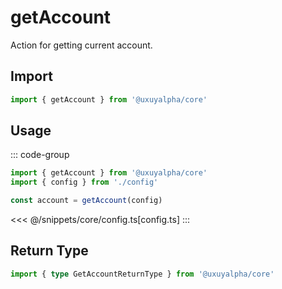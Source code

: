 # getAccount

Action for getting current account.

## Import

```ts
import { getAccount } from '@uxuyalpha/core'
```

## Usage

::: code-group
```ts [index.ts]
import { getAccount } from '@uxuyalpha/core'
import { config } from './config'

const account = getAccount(config)
```
<<< @/snippets/core/config.ts[config.ts]
:::

## Return Type

```ts
import { type GetAccountReturnType } from '@uxuyalpha/core'
```

<!--@include: @shared/getAccount-return-type.md-->
